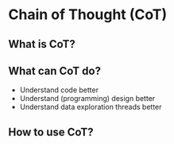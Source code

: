 # Chain of Thought (CoT)

## What is CoT?

## What can CoT do?

  - Understand code better
  - Understand (programming) design better
  - Understand data exploration threads better

## How to use CoT?


